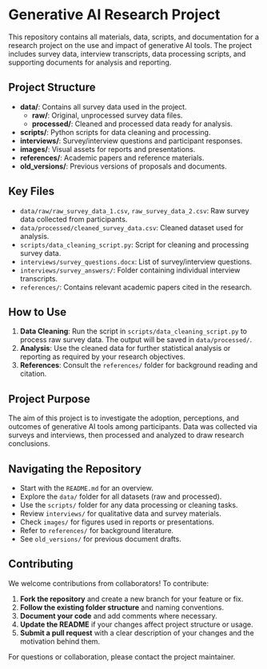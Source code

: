 # Generative AI Research Project

This repository contains all materials, data, scripts, and documentation for a research project on the use and impact of generative AI tools. The project includes survey data, interview transcripts, data processing scripts, and supporting documents for analysis and reporting.

## Project Structure

- **data/**: Contains all survey data used in the project.
  - **raw/**: Original, unprocessed survey data files.
  - **processed/**: Cleaned and processed data ready for analysis.
- **scripts/**: Python scripts for data cleaning and processing.
- **interviews/**: Survey/interview questions and participant responses.
- **images/**: Visual assets for reports and presentations.
- **references/**: Academic papers and reference materials.
- **old_versions/**: Previous versions of proposals and documents.

## Key Files

- `data/raw/raw_survey_data_1.csv`, `raw_survey_data_2.csv`: Raw survey data collected from participants.
- `data/processed/cleaned_survey_data.csv`: Cleaned dataset used for analysis.
- `scripts/data_cleaning_script.py`: Script for cleaning and processing survey data.
- `interviews/survey_questions.docx`: List of survey/interview questions.
- `interviews/survey_answers/`: Folder containing individual interview transcripts.
- `references/`: Contains relevant academic papers cited in the research.

## How to Use

1. **Data Cleaning**: Run the script in `scripts/data_cleaning_script.py` to process raw survey data. The output will be saved in `data/processed/`.
2. **Analysis**: Use the cleaned data for further statistical analysis or reporting as required by your research objectives.
3. **References**: Consult the `references/` folder for background reading and citation.

## Project Purpose


The aim of this project is to investigate the adoption, perceptions, and outcomes of generative AI tools among participants. Data was collected via surveys and interviews, then processed and analyzed to draw research conclusions.

## Navigating the Repository

- Start with the `README.md` for an overview.
- Explore the `data/` folder for all datasets (raw and processed).
- Use the `scripts/` folder for any data processing or cleaning tasks.
- Review `interviews/` for qualitative data and survey materials.
- Check `images/` for figures used in reports or presentations.
- Refer to `references/` for background literature.
- See `old_versions/` for previous document drafts.

## Contributing

We welcome contributions from collaborators! To contribute:

1. **Fork the repository** and create a new branch for your feature or fix.
2. **Follow the existing folder structure** and naming conventions.
3. **Document your code** and add comments where necessary.
4. **Update the README** if your changes affect project structure or usage.
5. **Submit a pull request** with a clear description of your changes and the motivation behind them.

For questions or collaboration, please contact the project maintainer.
